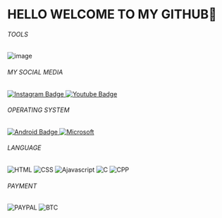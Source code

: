 # HELLO WELCOME TO MY GITHUB👋
<h6>TOOLS</h6>

![image](https://github.com/user-attachments/assets/84809024-fbd1-4334-8f11-5c7d7c632a1b)
<h6>MY SOCIAL MEDIA</h6>
<div id="badges">
  <a href="https://Instagram.com/adzikryy_2">
    <img src="https://img.shields.io/badge/Instagram-E4405F?style=for-the-badge&logo=instagram&logoColor=white" alt="Instagram Badge"/>
  </a>
  <a href="https://youtube.com/@adzikrystd">
    <img src="https://img.shields.io/badge/YouTube-red?style=for-the-badge&logo=youtube&logoColor=white" alt="Youtube Badge"/>
  </a>
</div>
<h6>OPERATING SYSTEM</h6>
<div id="badges">
  <a href="android.com">
  <img src="https://img.shields.io/badge/Android-3DDC84?style=for-the-badge&logo=android&logoColor=white" alt="Android Badge"/>
    <a/>
      <a href="microsoft.com">
        <img src="https://img.shields.io/badge/Windows-0078D6?style=for-the-badge&logo=windows&logoColor=white" alt="Microsoft"/>
        <a/>
          <div/>
  <h6>LANGUAGE</h6>
  <div id="badges">
        <img src="https://img.shields.io/badge/HTML5-E34F26?style=for-the-badge&logo=html5&logoColor=white" alt="HTML"/>
        <img src="https://img.shields.io/badge/CSS3-1572B6?style=for-the-badge&logo=css3&logoColor=white" alt="CSS"/>
        <img src="https://img.shields.io/badge/JavaScript-F7DF1E?style=for-the-badge&logo=javascript&logoColor=black" alt="Ajavascript"/>
        <img src="https://img.shields.io/badge/C-00599C?style=for-the-badge&logo=c&logoColor=white" alt="C"/>
        <img src="https://img.shields.io/badge/C%2B%2B-00599C?style=for-the-badge&logo=c%2B%2B&logoColor=white" alt="CPP"/>
       <div/>
<h6>PAYMENT</h6>
  <div id="badges">
        <img src="https://img.shields.io/badge/PayPal-00457C?style=for-the-badge&logo=paypal&logoColor=white" alt="PAYPAL"/>
        <img src="https://img.shields.io/badge/Bitcoin-000?style=for-the-badge&logo=bitcoin&logoColor=white" alt="BTC"/>
       <div/>
<!--
AdzikryStudio/AdzikryStudio is a ✨ special ✨ repository because its `README.md` (this file) appears on your GitHub profile.
You can click the Preview link to take a look at your changes.
--->
